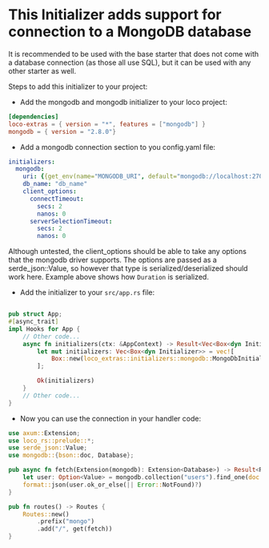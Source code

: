 # This Initializer adds support for connection to a MongoDB database

It is recommended to be used with the base starter that does not come with a database connection (as those all use SQL), but it can be used with any other starter as well.

Steps to add this initializer to your project:
* Add the mongodb and mongodb initializer to your loco project:

```toml
[dependencies]
loco-extras = { version = "*", features = ["mongodb"] }
mongodb = { version = "2.8.0"}
```

* Add a mongodb connection section to you config.yaml file:

```yaml
initializers:
  mongodb:
    uri: {{get_env(name="MONGODB_URI", default="mongodb://localhost:27017/")}}
    db_name: "db_name"
    client_options:
      connectTimeout:
        secs: 2
        nanos: 0
      serverSelectionTimeout:
        secs: 2
        nanos: 0
```

Although untested, the client_options should be able to take any options that the mongodb driver supports. The options are passed as a serde_json::Value, so however that type is serialized/deserialized should work here. Example above shows how `Duration` is serialized.


* Add the initializer to your `src/app.rs` file:

```rust

pub struct App;
#[async_trait]
impl Hooks for App {
    // Other code...
    async fn initializers(ctx: &AppContext) -> Result<Vec<Box<dyn Initializer>>> {
        let mut initializers: Vec<Box<dyn Initializer>> = vec![
            Box::new(loco_extras::initializers::mongodb::MongoDbInitializer),
        ];

        Ok(initializers)
    }
    // Other code...
}
```

* Now you can use the connection in your handler code:

```rust
use axum::Extension;
use loco_rs::prelude::*;
use serde_json::Value;
use mongodb::{bson::doc, Database};

pub async fn fetch(Extension(mongodb): Extension<Database>) -> Result<Response> {
    let user: Option<Value> = mongodb.collection("users").find_one(doc!{}, None).await.map_err(|_| Error::NotFound)?;
    format::json(user.ok_or_else(|| Error::NotFound)?)
}

pub fn routes() -> Routes {
    Routes::new()
        .prefix("mongo")
        .add("/", get(fetch))
}
```

